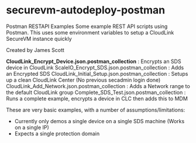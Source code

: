 # securevm-autodeploy-postman
Postman RESTAPI Examples
Some example REST API scripts using Postman.  This uses some environment variables to setup a CloudLink SecureVM instance quickly

Created by James Scott


<b>CloudLink_Encrypt_Device.json.postman_collection</b> : Encrypts an SDS device in CloudLink
ScaleIO_Encrypt_SDS.json.postman_collection : Adds an Encrypted SDS
CloudLink_Initial_Setup.json.postman_collection : Setups up a clean CloudLink Center (No previous secadmin login done)
CloudLink_Add_Network.json.postman_collection : Adds a Network range to the default CloudLink group
Complete_SDS_Test.json.postman_collection : Runs a complete example, encrypts a device in CLC then adds this to MDM

These are very basic examples, with a number of assumptions/limitations:
- Currently only demos a single device on a single SDS machine (Works on a single IP)
- Expects a single protection domain
